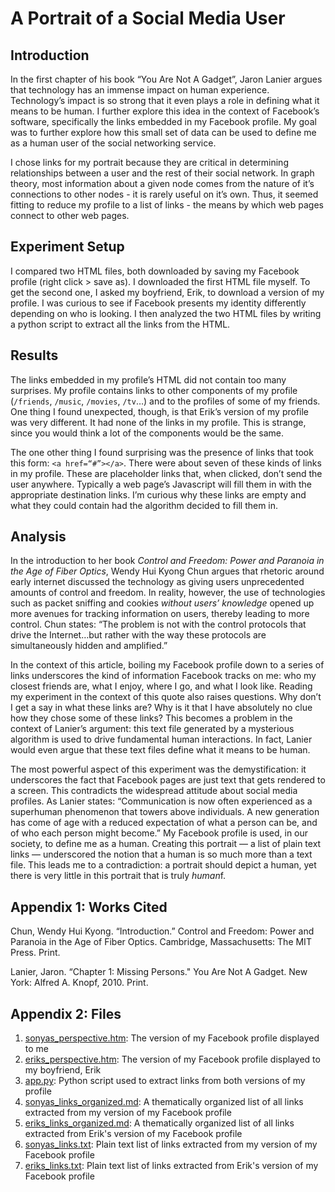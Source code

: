 # A Portrait of a Social Media User

## Introduction
In the first chapter of his book “You Are Not A Gadget”, Jaron Lanier argues that technology has an immense impact on human experience. Technology’s impact is so strong that it even plays a role in defining what it means to be human. I further explore this idea in the context of Facebook’s software, specifically the links embedded in my Facebook profile. My goal was to further explore how this small set of data can be used to define me as a human user of the social networking service.

I chose links for my portrait because they are critical in determining relationships between a user and the rest of their social network. In graph theory, most information about a given node comes from the nature of it’s connections to other nodes - it is rarely useful on it’s own. Thus, it seemed fitting to reduce my profile to a list of links - the means by which web pages connect to other web pages.

## Experiment Setup
I compared two HTML files, both downloaded by saving my Facebook profile (right click > save as). I downloaded the first HTML file myself. To get the second one, I asked my boyfriend, Erik, to download a version of my profile. I was curious to see if Facebook presents my identity differently depending on who is looking. I then analyzed the two HTML files by writing a python script to extract all the links from the HTML.

## Results
The links embedded in my profile’s HTML did not contain too many surprises. My profile contains links to other components of my profile (`/friends`, `/music`, `/movies`, `/tv`…) and to the profiles of some of my friends. One thing I found unexpected, though, is that Erik’s version of my profile was very different. It had none of the links in my profile. This is strange, since you would think a lot of the components would be the same. 
	
The one other thing I found surprising was the presence of links that took this form: `<a href=“#”></a>`. There were about seven of these kinds of links in my profile. These are placeholder links that, when clicked, don’t send the user anywhere. Typically a web page’s Javascript will fill them in with the appropriate destination links. I’m curious why these links are empty and what they could contain had the algorithm decided to fill them in.

## Analysis
In the introduction to her book *Control and Freedom: Power and Paranoia in the Age of Fiber Optics*, Wendy Hui Kyong Chun argues that rhetoric around early internet discussed the technology as giving users unprecedented amounts of control and freedom. In reality, however, the use of technologies such as packet sniffing and cookies *without users’ knowledge* opened up more avenues for tracking information on users, thereby leading to more control. Chun states: “The problem is not with the control protocols that drive the Internet…but rather with the way these protocols are simultaneously hidden and amplified.” 

In the context of this article, boiling my Facebook profile down to a series of links underscores the kind of information Facebook tracks on me: who my closest friends are, what I enjoy,  where I go, and what I look like. Reading my experiment in the context of this quote also raises questions. Why don’t I get a say in what these links are? Why is it that I have absolutely no clue how they chose some of these links? This becomes a problem in the context of Lanier’s argument: this text file generated by a mysterious algorithm is used to drive fundamental human interactions. In fact, Lanier would even argue that these text files define what it means to be human.

The most powerful aspect of this experiment was the demystification: it underscores the fact that Facebook pages are just text that gets rendered to a screen. This contradicts the widespread attitude about social media profiles. As Lanier states: “Communication is now often experienced as a superhuman phenomenon that towers above individuals. A new generation has come of age with a reduced expectation of what a person can be, and of who each person might become.” My Facebook profile is used, in our society, to define me as a human. Creating this portrait — a list of plain text links — underscored the notion that a human is so much more than a text file. This leads me to a contradiction: a portrait should depict a human, yet there is very little in this portrait that is truly *human*f.

## Appendix 1: Works Cited
Chun, Wendy Hui Kyong. “Introduction.” Control and Freedom: Power and Paranoia in the Age of Fiber Optics. Cambridge, Massachusetts: The MIT Press. Print.

Lanier, Jaron. “Chapter 1: Missing Persons." You Are Not A Gadget. New York: Alfred A. Knopf, 2010. Print.

## Appendix 2: Files
1. [sonyas_perspective.htm](/sonyas_perspective.htm): The version of my Facebook profile displayed to me
2. [eriks_perspective.htm](/eriks_perspective.htm): The version of my Facebook profile displayed to my boyfriend, Erik
3. [app.py](/app.py): Python script used to extract links from both versions of my profile
4. [sonyas_links_organized.md](sonyas_links_organized.md): A thematically organized list of all links extracted from my version of my Facebook profile
5. [eriks_links_organized.md](eriks_links_organized.md): A thematically organized list of all links extracted from Erik's version of my Facebook profile
4. [sonyas_links.txt](/sonyas_links.txt): Plain text list of links extracted from my version of my Facebook profile
5. [eriks_links.txt](/eriks_links.txt): Plain text list of links extracted from Erik's version of my Facebook profile
